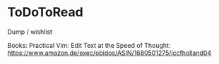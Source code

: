 # ToDoToRead
Dump / wishlist

Books:
Practical Vim: Edit Text at the Speed of Thought: https://www.amazon.de/exec/obidos/ASIN/1680501275/iccfholland04
